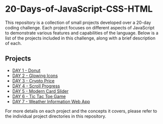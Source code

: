 # 20-Days-of-JavaScript-CSS-HTML

This repository is a collection of small projects developed over a 20-day coding challenge. Each project focuses on different aspects of JavaScript to demonstrate various features and capabilities of the language. Below is a list of the projects included in this challenge, along with a brief description of each.

## Projects

- [DAY 1 - Donut](DAY%201%20-%20donut/)
- [DAY 2 - Glowing Icons](DAY%202%20-%20glowing%20icons/)
- [DAY 3 - Crypto Price](DAY%203%20-%20Crypto%20Price/)
- [DAY 4 - Scroll Progress](DAY%204%20-%20Scroll%20Progress/)
- [DAY 5 - Modern Card Slider](DAY%205%20-%20Modern%20Card%20Slider/)
- [DAY 6 - Tic Tac Toe Game](DAY%206%20-%20Tic%20Tac%20Toe%20Game/)
- [DAY 7 - Weather Information Web App](DAY%207%20-%20Weather%20Information%20Web%20App/)


For more details on each project and the concepts it covers, please refer to the individual project directories in this repository.
